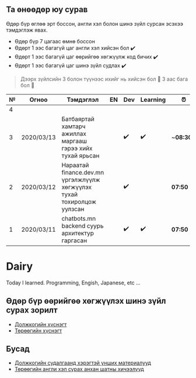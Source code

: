 ## Та өнөөдөр юу сурав

Өдөр бүр өглөө эрт боссон, англи хэл болон шинэ зүйл сурсан эсэхээ тэмдэглэж явах.
- Өдөр бүр 7 цагаас өмнө боссон
- Өдөрт 1 ээс багагүй цаг англи хэл хийсэн бол :heavy_check_mark:
- Өдөрт 1 ээс багагүй цаг өөрийгөө хөгжүүлж код бичих :heavy_check_mark: 
- Өдөрт 1 ээс багагүй цаг шинэ зүйл судлах :heavy_check_mark:

> Дээрх зүйлсийн 3 болон түүнээс ихийг нь хийсэн бол :triangular_flag_on_post: 3 аас бага бол :poop:

| № | Огноо      | Тэмдэглэл                        | EN | Dev | Learning | :alarm_clock: | Үнэлгээ |
|---|------------|----------------------------------|-------|-------------|----------|--------------|----|
| 4 |            |                                  |       |             |          |              | |
| 3 | 2020/03/13 | Батбаяртай хамтарч ажиллах маргааш гэрээ хийх тухай ярьсан |  | :heavy_check_mark:| :heavy_check_mark:| ~**08:30**~ |:poop:|
| 2 | 2020/03/12 | Нараатай finance.dev.mn үргэлжлүүлж хөгжүүлэх тухай тохиролцож уулзсан |  | :heavy_check_mark:| | **07:50** |:poop: |
| 1 | 2020/03/11 | chatbots.mn backend суурь архитектур гаргасан |  | :heavy_check_mark:| :heavy_check_mark:| **07:50** |:poop:|

# Dairy

Today I learned. Programming, Engish, Japanese, etc ...

## Өдөр бүр өөрийгөө хөгжүүлэх шинэ зүйл сурах зорилт

- [Должкогийн хүснэгт](/doljko)
- [Төрөөгийн хүснэгт](/turuu)

## Бусад 

- [Должкогийн судалгаанд хэрэгтэй унших материалууд](/notes/ai-ml-dl-notes)
- [Төрөөгийн англи хэл сурах анхан шатны хичээлүүд](/100dayofx/english)
